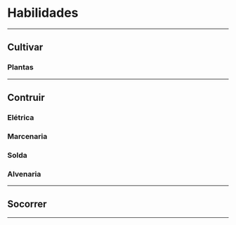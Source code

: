 # Habilidades

---

## Cultivar

### Plantas

---

## Contruir

### Elétrica

### Marcenaria

### Solda

### Alvenaria

---

## Socorrer

---

<script>
            function chacara() {
                Use Dinheiro;
                Use Carteira;

                const carro = ''
                const agua = ''
                const eletricidade = ''
                const esgoto = ''

                // 

                Use Casa;
                Use HabilidadeManutençãoConstrução;
                Use Moveis;

                const cachorro = ''
                const entreterimento = 'livro, Rádio, DVD, TV, Box DVDS, Artesanato(barbante, tecido, madeira), Arte(pintura, vidral)'

                // 

                Use ConstruçãoEFerramentas;
                Use HabilidadeDePlantar;

                const agro = 'café, abóbora, alho, alho poró, feijão, tomate, mandioca, batata, milho, cebola, orégano, limão, banana, mamão, abacate, pimenta ... etc'
                const armazenamento = 'estrutura, prateleiras, potes de vidro, frizer'
                const galinha = 'galinheiro'
                const peixe = 'lago'
                const abelha = ''
                const gas = ''
                const locomoçãoInterna = ''

            }
            <script/>
